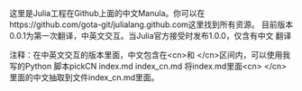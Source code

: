 这里是Julia工程在Github上面的中文Manula。你可以在https://github.com/gota-git/julialang.github.com这里找到所有资源。
目前版本0.0.1为第一次翻译，中英文交互。当Julia官方接受时发布1.0.0，仅含有中文
翻译

注释：在中英文交互的版本里面，中文包含在\<cn\>和 \</cn\>区间内，可以使用我写的Python
脚本pickCN index.md index_cn.md 将index.md里面\<cn\> \</cn\>里面的中文抽取到文件index_cn.md里面。
